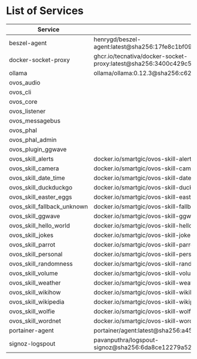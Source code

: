 # List of Services



| Service | Image |
| --- | --- |
| beszel-agent | henrygd/beszel-agent:latest@sha256:17fe8c1bf093bc65fba8808093de6b3a3a8ed915bc59eef9815ea42c889aab6a |
| docker-socket-proxy | ghcr.io/tecnativa/docker-socket-proxy:latest@sha256:3400c429c5f9e1b21d62130fb93b16e2e772d4fb7695bd52fc2b743800b9fe9e |
| ollama | ollama/ollama:0.12.3@sha256:c622a7adec67cf5bd7fe1802b7e26aa583a955a54e91d132889301f50c3e0bd0 |
| ovos_audio |  |
| ovos_cli |  |
| ovos_core |  |
| ovos_listener |  |
| ovos_messagebus |  |
| ovos_phal |  |
| ovos_phal_admin |  |
| ovos_plugin_ggwave |  |
| ovos_skill_alerts | docker.io/smartgic/ovos-skill-alerts:alpha |
| ovos_skill_camera | docker.io/smartgic/ovos-skill-camera:alpha |
| ovos_skill_date_time | docker.io/smartgic/ovos-skill-date-time:alpha |
| ovos_skill_duckduckgo | docker.io/smartgic/ovos-skill-duckduckgo:alpha |
| ovos_skill_easter_eggs | docker.io/smartgic/ovos-skill-easter-eggs:alpha |
| ovos_skill_fallback_unknown | docker.io/smartgic/ovos-skill-fallback-unknown:alpha |
| ovos_skill_ggwave | docker.io/smartgic/ovos-skill-ggwave:alpha |
| ovos_skill_hello_world | docker.io/smartgic/ovos-skill-hello-world:alpha |
| ovos_skill_jokes | docker.io/smartgic/ovos-skill-jokes:alpha |
| ovos_skill_parrot | docker.io/smartgic/ovos-skill-parrot:alpha |
| ovos_skill_personal | docker.io/smartgic/ovos-skill-personal:alpha |
| ovos_skill_randomness | docker.io/smartgic/ovos-skill-randomness:alpha |
| ovos_skill_volume | docker.io/smartgic/ovos-skill-volume:alpha |
| ovos_skill_weather | docker.io/smartgic/ovos-skill-weather:alpha |
| ovos_skill_wikihow | docker.io/smartgic/ovos-skill-wikihow:alpha |
| ovos_skill_wikipedia | docker.io/smartgic/ovos-skill-wikipedia:alpha |
| ovos_skill_wolfie | docker.io/smartgic/ovos-skill-wolfie:alpha |
| ovos_skill_wordnet | docker.io/smartgic/ovos-skill-wordnet:alpha |
| portainer-agent | portainer/agent:latest@sha256:a454c023f4b79ae308e372e5a4ab0d37961d6d8ad88fe5945544435203ded198 |
| signoz-logspout | pavanputhra/logspout-signoz@sha256:6da8ce12279a5262de8b2d5c083ce82d4c878c4eab702b4d328afe147ed7553b |

